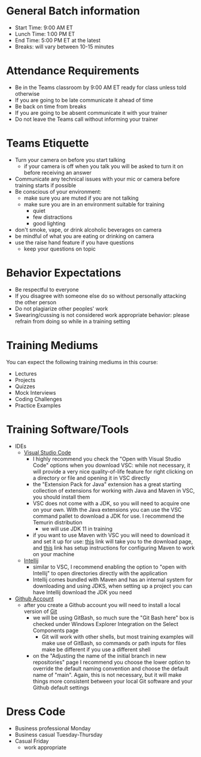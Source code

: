 # General Batch information
- Start Time:   9:00 AM ET
- Lunch Time:   1:00 PM ET
- End Time:     5:00 PM ET at the latest
- Breaks:       will vary between 10-15 minutes

# Attendance Requirements
- Be in the Teams classroom by 9:00 AM ET ready for class unless told otherwise
- If you are going to be late communicate it ahead of time
- Be back on time from breaks
- If you are going to be absent communicate it with your trainer
- Do not leave the Teams call without informing your trainer

# Teams Etiquette
- Turn your camera on before you start talking
    - if your camera is off when you talk you will be asked to turn it on before receiving an answer
- Communicate any technical issues with your mic or camera before training starts if possible
- Be conscious of your environment:
    - make sure you are muted if you are not talking
    - make sure you are in an environment suitable for training
        - quiet
        - few distractions
        - good lighting
- don't smoke, vape, or drink alcoholic beverages on camera
- be mindful of what you are eating or drinking on camera
- use the raise hand feature if you have questions
    - keep your questions on topic

# Behavior Expectations
- Be respectful to everyone
- If you disagree with someone else do so without personally attacking the other person
- Do not plagiarize other peoples' work
- Swearing/cussing is not considered work appropriate behavior: please refrain from doing so while in a training setting

# Training Mediums
You can expect the following training mediums in this course:
- Lectures
- Projects
- Quizzes
- Mock Interviews
- Coding Challenges
- Practice Examples

# Training Software/Tools
- IDEs
    - [Visual Studio Code](https://code.visualstudio.com/Download)
        - I highly recommend you check the "Open with Visual Studio Code" options when you download VSC: while not necessary, it will provide a very nice quality-of-life feature for right clicking on a directory or file and opening it in VSC directly
        - the "Extension Pack for Java" extension has a great starting collection of extensions for working with Java and Maven in VSC, you should install them
        - VSC does not come with a JDK, so you will need to acquire one on your own. With the Java extensions you can use the VSC command pallet to download a JDK for use. I recommend the Temurin distribution
            - we will use JDK 11 in training
        - if you want to use Maven with VSC you will need to download it and set it up for use: [this](https://maven.apache.org/download.cgi) link will take you to the download page, and [this](https://maven.apache.org/install.html) link has setup instructions for configuring Maven to work on your machine
    - [Intellij](https://www.jetbrains.com/idea/download/?fromIDE=&section=windows)
        - similar to VSC, I recommend enabling the option to "open with Intellij" to open directories directly with the application 
        - Intellij comes bundled with Maven and has an internal system for downloading and using JDKS, when setting up a project you can have Intellij download the JDK you need
- [Github Account](https://github.com/)
    - after you create a Github account you will need to install a local version of [Git](https://git-scm.com/downloads)
        - we will be using GitBash, so much sure the "Git Bash here" box is checked under Windows Explorer Integration on the Select Components page
            - Git will work with other shells, but most training examples will make use of GitBash, so commands or path inputs for files make be different if you use a different shell
        - on the "Adjusting the name of the initial branch in new repositories" page I recommend you choose the lower option to override the default naming convention and choose the default name of "main". Again, this is not necessary, but it will make things more consistent between your local Git software and your Github default settings

# Dress Code
- Business professional Monday
- Business casual Tuesday-Thursday
- Casual Friday
    - work appropriate